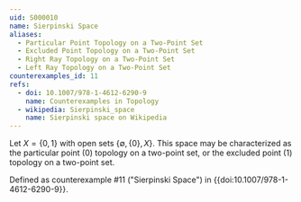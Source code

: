 ```yaml
---
uid: S000010
name: Sierpinski Space
aliases:
  - Particular Point Topology on a Two-Point Set
  - Excluded Point Topology on a Two-Point Set
  - Right Ray Topology on a Two-Point Set
  - Left Ray Topology on a Two-Point Set
counterexamples_id: 11
refs:
  - doi: 10.1007/978-1-4612-6290-9 
    name: Counterexamples in Topology
  - wikipedia: Sierpinski_space
    name: Sierpinski space on Wikipedia
---
```

Let $X = \{0,1\}$ with open sets $\{\emptyset, \{0\}, X \}$.
This space may be characterized as the particular point ($0$) topology on a
two-point set, or the excluded point ($1$) topology on a two-point set.

Defined as counterexample #11 ("Sierpinski Space")
in {{doi:10.1007/978-1-4612-6290-9}}.

<!-- [[Proof of Topology]]
The open sets $\emptyset$ and $X$ are included explicitly.

Any union of open sets results in either $\{0\}$ or $X$, which are members of the topology.

Any intersection of open sets results in either $\emptyset$ or $\{0\}$, which are members of the topology. -->
